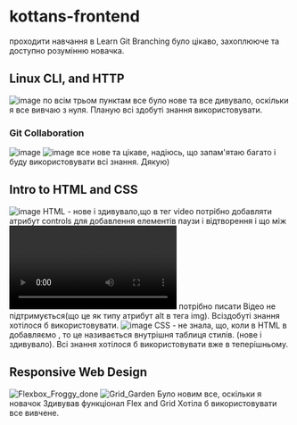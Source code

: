 # kottans-frontend
проходити навчання в Learn Git Branching було цікаво, захоплююче та доступно розумінню новачка.
## Linux CLI, and HTTP
![image](https://user-images.githubusercontent.com/109870179/187763248-4d0d1a10-493f-4c8d-a08a-6349ec845249.png)
по всім трьом пунктам все було нове та все дивувало, оскільки я все вивчаю з нуля. Планую всі здобуті знання використовувати.
### Git Collaboration 
![image](https://user-images.githubusercontent.com/109870179/188275970-33e8fb67-9496-4eb8-a137-3a1247625db9.png)
![image](https://user-images.githubusercontent.com/109870179/188275988-f45504fc-091f-4c89-9474-f19fd53274a5.png)
все нове та цікаве, надіюсь, що запам'ятаю багато і буду використовувати всі знання. Дякую)

## Intro to HTML and CSS
![image](https://user-images.githubusercontent.com/109870179/188943682-74bc5e6a-4113-4738-a5dc-49452bb401d3.png)
HTML - нове і здивувало,що в тег video потрібно добавляти атрибут controls для добавлення елементів паузи і відтворення і що між <video></video> потрібно писати Відео не підтримується(що це як типу атрибут alt в тега img). Всіздобуті знання хотілося б використовувати.
![image](https://user-images.githubusercontent.com/109870179/188943715-54cebaa3-3f16-4ab4-ab73-b55d8b53c4cc.png)
CSS - не знала, що, коли в HTML в <head></head> добавляємо <style></style>,  то це називається внутрішня таблиця стилів. (нове і здивувало). Всі знання хотілося б використовувати вже в теперішньому.
## Responsive Web Design
![Flexbox_Froggy_done](https://user-images.githubusercontent.com/109870179/190649289-b1f98f46-24b6-49de-aae5-c5ea874a6961.jpg)
![Grid_Garden](https://user-images.githubusercontent.com/109870179/190649353-bc21f686-6771-48cd-9d91-1c2998c2fcc2.jpg)
Було новим все, оскільки я новачок
Здивував функціонал Flex and Grid
Хотіла б використовувати все вивчене.


